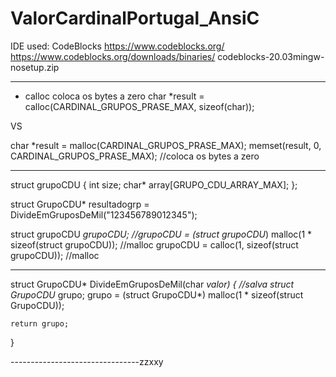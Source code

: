 # ValorCardinalPortugal_AnsiC

IDE used: CodeBlocks
https://www.codeblocks.org/
https://www.codeblocks.org/downloads/binaries/
codeblocks-20.03mingw-nosetup.zip

--------------------------------

- calloc  coloca os bytes a zero
char *result = calloc(CARDINAL_GRUPOS_PRASE_MAX, sizeof(char));

VS

char *result = malloc(CARDINAL_GRUPOS_PRASE_MAX);
memset(result, 0, CARDINAL_GRUPOS_PRASE_MAX); //coloca os bytes a zero


--------------------------------

struct grupoCDU
{
    int size;
    char* array[GRUPO_CDU_ARRAY_MAX];
};

struct GrupoCDU* resultadogrp = DivideEmGruposDeMil("123456789012345");


struct grupoCDU *grupoCDU;
//grupoCDU = (struct grupoCDU*) malloc(1 * sizeof(struct grupoCDU)); //malloc
grupoCDU = calloc(1, sizeof(struct grupoCDU)); //malloc

--------------------------------

struct GrupoCDU* DivideEmGruposDeMil(char *valor)
{
    //salva
    struct GrupoCDU* grupo;
    grupo = (struct GrupoCDU*) malloc(1 * sizeof(struct GrupoCDU));

    return grupo;
}

--------------------------------zzxxy
